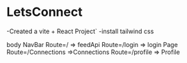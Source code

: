 # LetsConnect 

-Created a vite + React Project`
-install tailwind css



body
   NavBar
   Route=/ => feedApi
   Route=/login => login Page
   Route=/Connections =>Connections
   Route=/profile => Profile